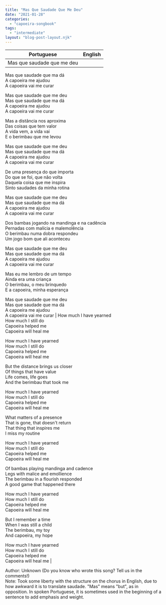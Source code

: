 ```yaml
---
title: "Mas Que Saudade Que Me Deu"
date: "2021-01-28"
categories: 
  - "capoeira-songbook"
tags: 
  - "intermediate"
layout: "blog-post-layout.njk"
---
```


| Portuguese | English |
| --- | --- |
| Mas que saudade que me deu  
Mas que saudade que ma dá  
A capoeira me ajudou  
A capoeira vai me curar  
  
Mas que saudade que me deu  
Mas que saudade que ma dá  
A capoeira me ajudou  
A capoeira vai me curar  
  
Mas a distância nos aproxima  
Das coisas que tem valor  
A vida vem, a vida vai  
E o berimbau que me levou  
  
Mas que saudade que me deu  
Mas que saudade que ma dá  
A capoeira me ajudou  
A capoeira vai me curar  
  
De uma presença do que importa  
Do que se foi, que não volta  
Daquela coisa que me inspira  
Sinto saudades da minha rotina  
  
Mas que saudade que me deu  
Mas que saudade que ma dá  
A capoeira me ajudou  
A capoeira vai me curar  
  
Dos bambas jogando na mandinga e na cadência  
Pernadas com malícia e malemolência  
O berimbau numa dobra respondeu  
Um jogo bom que ali aconteceu  
  
Mas que saudade que me deu  
Mas que saudade que ma dá  
A capoeira me ajudou  
A capoeira vai me curar  
  
Mas eu me lembro de um tempo  
Ainda era uma criança  
O berimbau, o meu brinquedo  
E a capoeira, minha esperança  
  
Mas que saudade que me deu  
Mas que saudade que ma dá  
A capoeira me ajudou  
A capoeira vai me curar | How much I have yearned  
How much I still do  
Capoeira helped me  
Capoeira will heal me  
  
How much I have yearned  
How much I still do  
Capoeira helped me  
Capoeira will heal me  
  
But the distance brings us closer  
Of things that have value  
Life comes, life goes  
And the berimbau that took me  
  
How much I have yearned  
How much I still do  
Capoeira helped me  
Capoeira will heal me  
  
What matters of a presence  
That is gone, that doesn't return  
That thing that inspires me  
I miss my routine  
  
How much I have yearned  
How much I still do  
Capoeira helped me  
Capoeira will heal me  
  
Of bambas playing mandinga and cadence  
Legs with malice and emollience  
The berimbau in a flourish responded  
A good game that happened there  
  
How much I have yearned  
How much I still do  
Capoeira helped me  
Capoeira will heal me  
  
But I remember a time  
When I was still a child  
The berimbau, my toy  
And capoeira, my hope  
  
How much I have yearned  
How much I still do  
Capoeira helped me  
Capoeira will heal me |

<figcaption>

Author: Unknown (Do you know who wrote this song? Tell us in the comments!)  
Note: Took some liberty with the structure on the chorus in English, due to how awkward it is to translate saudade. "Mas" means "but", as in opposition. In spoken Portuguese, it is sometimes used in the beginning of a sentence to add emphasis and weight.

</figcaption>

